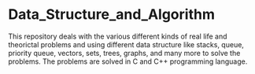 # Data_Structure_and_Algorithm

This repository deals with the various different kinds of real life and theorictal problems and using different
data structure like stacks, queue, priority queue, vectors, sets, trees, graphs, and many more to solve the problems.
The problems are solved in C and C++ programming language.

